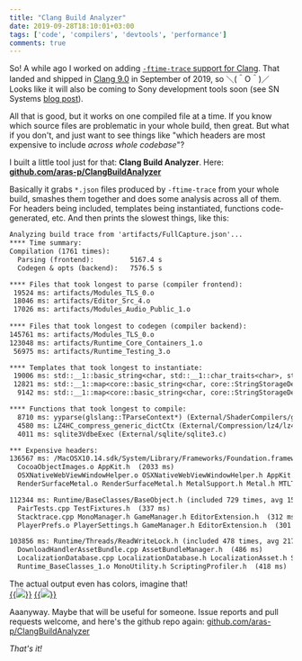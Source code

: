```yaml
---
title: "Clang Build Analyzer"
date: 2019-09-28T18:10:01+03:00
tags: ['code', 'compilers', 'devtools', 'performance']
comments: true
---
```


So! A while ago I worked on adding [`-ftime-trace` support for Clang](/blog/2019/01/16/time-trace-timeline-flame-chart-profiler-for-Clang/).
That landed and shipped in [Clang 9.0](https://releases.llvm.org/9.0.0/tools/clang/docs/ReleaseNotes.html#new-compiler-flags) in
September of 2019, so ＼(＾O＾)／ Looks like it will also be coming to Sony development tools soon (see SN Systems
[blog post](https://www.snsystems.com/technology/tech-blog/clang-time-trace-feature)).

All that is good, but it works on one compiled file at a time. If you know which source files are problematic in your whole build,
then great. But what if you don't, and just want to see things like "which headers are most expensive to include _across whole codebase_"?

I built a little tool just for that: **Clang Build Analyzer**. Here: **[github.com/aras-p/ClangBuildAnalyzer](https://github.com/aras-p/ClangBuildAnalyzer)**

Basically it grabs `*.json` files produced by `-ftime-trace` from your whole build, smashes them together and does
some analysis across all of them. For headers being included, templates being instantiated, functions code-generated, etc.
And then prints the slowest things, like this:

```txt
Analyzing build trace from 'artifacts/FullCapture.json'...
**** Time summary:
Compilation (1761 times):
  Parsing (frontend):         5167.4 s
  Codegen & opts (backend):   7576.5 s

**** Files that took longest to parse (compiler frontend):
 19524 ms: artifacts/Modules_TLS_0.o
 18046 ms: artifacts/Editor_Src_4.o
 17026 ms: artifacts/Modules_Audio_Public_1.o
 
**** Files that took longest to codegen (compiler backend):
145761 ms: artifacts/Modules_TLS_0.o
123048 ms: artifacts/Runtime_Core_Containers_1.o
 56975 ms: artifacts/Runtime_Testing_3.o

**** Templates that took longest to instantiate:
 19006 ms: std::__1::basic_string<char, std::__1::char_traits<char>, std::__1::... (2665 times, avg 7 ms)
 12821 ms: std::__1::map<core::basic_string<char, core::StringStorageDefault<ch... (250 times, avg 51 ms)
  9142 ms: std::__1::map<core::basic_string<char, core::StringStorageDefault<ch... (432 times, avg 21 ms)

**** Functions that took longest to compile:
  8710 ms: yyparse(glslang::TParseContext*) (External/ShaderCompilers/glslang/glslang/MachineIndependent/glslang_tab.cpp)
  4580 ms: LZ4HC_compress_generic_dictCtx (External/Compression/lz4/lz4hc_quarantined.c)
  4011 ms: sqlite3VdbeExec (External/sqlite/sqlite3.c)

*** Expensive headers:
136567 ms: /MacOSX10.14.sdk/System/Library/Frameworks/Foundation.framework/Headers/Foundation.h (included 92 times, avg 1484 ms), included via:
  CocoaObjectImages.o AppKit.h  (2033 ms)
  OSXNativeWebViewWindowHelper.o OSXNativeWebViewWindowHelper.h AppKit.h  (2007 ms)
  RenderSurfaceMetal.o RenderSurfaceMetal.h MetalSupport.h Metal.h MTLTypes.h  (2003 ms)

112344 ms: Runtime/BaseClasses/BaseObject.h (included 729 times, avg 154 ms), included via:
  PairTests.cpp TestFixtures.h  (337 ms)
  Stacktrace.cpp MonoManager.h GameManager.h EditorExtension.h  (312 ms)
  PlayerPrefs.o PlayerSettings.h GameManager.h EditorExtension.h  (301 ms)

103856 ms: Runtime/Threads/ReadWriteLock.h (included 478 times, avg 217 ms), included via:
  DownloadHandlerAssetBundle.cpp AssetBundleManager.h  (486 ms)
  LocalizationDatabase.cpp LocalizationDatabase.h LocalizationAsset.h StringTable.h  (439 ms)
  Runtime_BaseClasses_1.o MonoUtility.h ScriptingProfiler.h  (418 ms)
```

The actual output even has colors, imagine that!<br/>
[{{<img src="/img/blog/2019/clangbuildanalyzer-spirv.png">}}](/img/blog/2019/clangbuildanalyzer-spirv.png)
[{{<img src="/img/blog/2019/clangbuildanalyzer-bgfx.png">}}](/img/blog/2019/clangbuildanalyzer-bgfx.png)

Aaanyway. Maybe that will be useful for someone. Issue reports and pull requests welcome, and here's the github repo
again: [github.com/aras-p/ClangBuildAnalyzer](https://github.com/aras-p/ClangBuildAnalyzer)

_That's it!_




